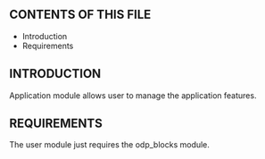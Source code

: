 CONTENTS OF THIS FILE
---------------------

 * Introduction
 * Requirements


INTRODUCTION
------------

Application module allows user to manage the application features.


REQUIREMENTS
------------

The user module just requires the odp_blocks module.
